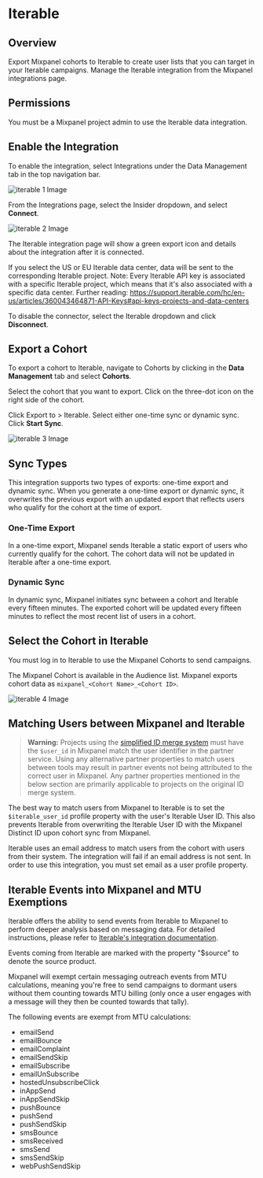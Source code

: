 # Iterable


## Overview

Export Mixpanel cohorts to Iterable to create user lists that you can target in your Iterable campaigns. Manage the Iterable integration from the Mixpanel integrations page.

## Permissions

You must be a Mixpanel project admin to use the Iterable data integration.

## Enable the Integration

To enable the integration, select Integrations under the Data Management tab in the top navigation bar.

![iterable 1 Image](/iterable1.png)

From the Integrations page, select the Insider dropdown, and select **Connect**.

![iterable 2 Image](/iterable2.png)

The Iterable integration page will show a green export icon and details about the integration after it is connected.

If you select the US or EU Iterable data center, data will be sent to the corresponding Iterable project. Note: Every Iterable API key is associated with a specific Iterable project, which means that it's also associated with a specific data center. Further reading: https://support.iterable.com/hc/en-us/articles/360043464871-API-Keys#api-keys-projects-and-data-centers

To disable the connector, select the Iterable dropdown and click **Disconnect**.

## Export a Cohort

To export a cohort to Iterable, navigate to Cohorts by clicking in the **Data Management** tab and select **Cohorts**.

Select the cohort that you want to export. Click on the three-dot icon on the right side of the cohort.

Click Export to > Iterable. Select either one-time sync or dynamic sync. Click **Start Sync**.

![iterable 3 Image](/iterable3.png)

## Sync Types

This integration supports two types of exports: one-time export and dynamic sync. When you generate a one-time export or dynamic sync, it overwrites the previous export with an updated export that reflects users who qualify for the cohort at the time of export.

### One-Time Export
In a one-time export, Mixpanel sends Iterable a static export of users who currently qualify for the cohort. The cohort data will not be updated in Iterable after a one-time export.

### Dynamic Sync
In dynamic sync, Mixpanel initiates sync between a cohort and Iterable every fifteen minutes. The exported cohort will be updated every fifteen minutes to reflect the most recent list of users in a cohort.

## Select the Cohort in Iterable

You must log in to Iterable to use the Mixpanel Cohorts to send campaigns.

The Mixpanel Cohort is available in the Audience list. Mixpanel exports cohort data as `mixpanel_<Cohort Name>_<Cohort ID>`.

![iterable 4 Image](/Iterable4.png)

## Matching Users between Mixpanel and Iterable

> **Warning:** Projects using the [simplified ID merge system](/docs/tracking-methods/id-management/identity-management#identity-merge-apis) must have the `$user_id` in Mixpanel match the user identifier in the partner service. Using any alternative partner properties to match users between tools may result in partner events not being attributed to the correct user in Mixpanel. Any partner properties mentioned in the below section are primarily applicable to projects on the original ID merge system.

The best way to match users from Mixpanel to Iterable is to set the `$iterable_user_id` profile property with the user's Iterable User ID. This also prevents Iterable from overwriting the Iterable User ID with the Mixpanel Distinct ID upon cohort sync from Mixpanel.

Iterable uses an email address to match users from the cohort with users from their system. The integration will fail if an email address is not sent. In order to use this integration, you must set email as a user profile property.

## Iterable Events into Mixpanel and MTU Exemptions

Iterable offers the ability to send events from Iterable to Mixpanel to perform deeper analysis based on messaging data. For detailed instructions, please refer to [Iterable's integration documentation](https://support.iterable.com/hc/en-us/articles/208013936-System-Webhooks-).

Events coming from Iterable are marked with the property "$source" to denote the source product.

Mixpanel will exempt certain messaging outreach events from MTU calculations, meaning you're free to send campaigns to dormant users without them counting towards MTU billing (only once a user engages with a message will they then be counted towards that tally).

The following events are exempt from MTU calculations:

- emailSend
- emailBounce
- emailComplaint
- emailSendSkip
- emailSubscribe
- emailUnSubscribe
- hostedUnsubscribeClick
- inAppSend
- inAppSendSkip
- pushBounce
- pushSend
- pushSendSkip
- smsBounce
- smsReceived
- smsSend
- smsSendSkip
- webPushSendSkip

